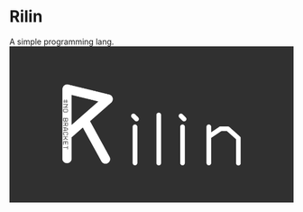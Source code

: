 # Rilin
A simple programming lang.
![](https://github.com/piwer-m/rilin/blob/76a63f7c9fdf5644fe6d8ce2d9d6b926ed19f8c2/long-logo.png) 
